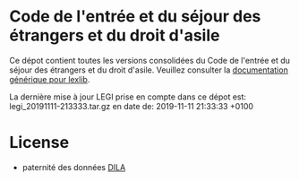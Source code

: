 # Code de l'entrée et du séjour des étrangers et du droit d'asile

Ce dépot contient toutes les versions consolidées du Code de l'entrée et du séjour des étrangers et du droit d'asile. Veuillez consulter la [documentation générique pour lexlib](https://github.com/lexlib/documentation/wiki).

La dernière mise à jour LEGI prise en compte dans ce dépot est: legi_20191111-213333.tar.gz en date de: 2019-11-11 21:33:33 +0100

# License
- paternité des données [DILA](https://www.data.gouv.fr/en/datasets/legi-codes-lois-et-reglements-consolides/)


